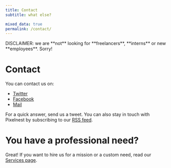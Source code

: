 ```yaml
---
title: Contact
subtitle: what else?

mixed_data: true
permalink: /contact/
---
```


<div data-block="danger">
  DISCLAIMER: we are **not** looking for **freelancers**, **interns** or new **employees**. Sorry!
</div>

# Contact

You can contact us on:

* [Twitter](https://twitter.com/pixelnest/)
* [Facebook](https://facebook.com/pixelneststudio/)
* [Mail](mailto:site@pixelnest.io)

For a quick answer, send us a tweet. You can also stay in touch with Pixelnest by subscribing to our [RSS feed](http://feedpress.me/pixelnest).

# You have a professional need?

Great! If you want to hire us for a mission or a custom need, read our [Services page](/services/).
